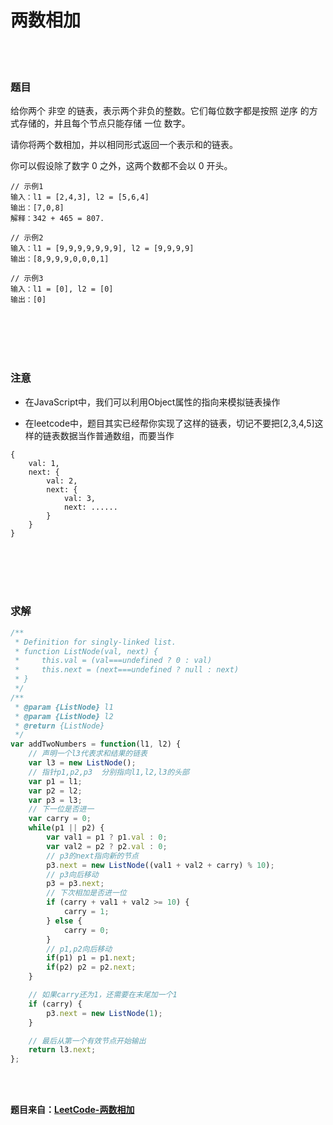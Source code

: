 # 两数相加

<br></br>

### 题目

给你两个 非空 的链表，表示两个非负的整数。它们每位数字都是按照 逆序 的方式存储的，并且每个节点只能存储 一位 数字。

请你将两个数相加，并以相同形式返回一个表示和的链表。

你可以假设除了数字 0 之外，这两个数都不会以 0 开头。

```
// 示例1
输入：l1 = [2,4,3], l2 = [5,6,4]
输出：[7,0,8]
解释：342 + 465 = 807.

// 示例2
输入：l1 = [9,9,9,9,9,9,9], l2 = [9,9,9,9]
输出：[8,9,9,9,0,0,0,1]

// 示例3
输入：l1 = [0], l2 = [0]
输出：[0]
```

<br></br>
<br></br>




### 注意

- 在JavaScript中，我们可以利用Object属性的指向来模拟链表操作

- 在leetcode中，题目其实已经帮你实现了这样的链表，切记不要把[2,3,4,5]这样的链表数据当作普通数组，而要当作
```
{
    val: 1,
    next: {
        val: 2,
        next: {
            val: 3,
            next: ......
        }
    }
}
```


<br></br>
<br></br>




### 求解

```javascript
/**
 * Definition for singly-linked list.
 * function ListNode(val, next) {
 *     this.val = (val===undefined ? 0 : val)
 *     this.next = (next===undefined ? null : next)
 * }
 */
/**
 * @param {ListNode} l1
 * @param {ListNode} l2
 * @return {ListNode}
 */
var addTwoNumbers = function(l1, l2) {
    // 声明一个l3代表求和结果的链表
    var l3 = new ListNode();
    // 指针p1,p2,p3  分别指向l1,l2,l3的头部
    var p1 = l1;
    var p2 = l2;
    var p3 = l3;
    // 下一位是否进一
    var carry = 0;
    while(p1 || p2) {
        var val1 = p1 ? p1.val : 0;
        var val2 = p2 ? p2.val : 0;
        // p3的next指向新的节点
        p3.next = new ListNode((val1 + val2 + carry) % 10);
        // p3向后移动
        p3 = p3.next;
        // 下次相加是否进一位
        if (carry + val1 + val2 >= 10) {
            carry = 1;
        } else {
            carry = 0;
        }
        // p1,p2向后移动
        if(p1) p1 = p1.next;
        if(p2) p2 = p2.next;
    }

    // 如果carry还为1，还需要在末尾加一个1
    if (carry) {
        p3.next = new ListNode(1);
    }

    // 最后从第一个有效节点开始输出
    return l3.next;
};
```

<br></br>

**题目来自：[LeetCode-两数相加](https://leetcode-cn.com/problems/add-two-numbers/)**

